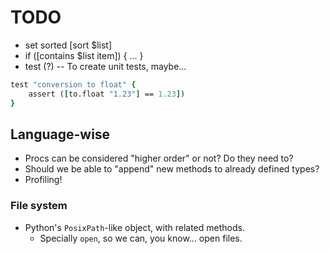 # TODO

* set sorted [sort $list]
* if ([contains $list item]) { ... }
* test (?) -- To create unit tests, maybe...

```tcl
test "conversion to float" {
    assert ([to.float "1.23"] == 1.23])
}
```

## Language-wise

* Procs can be considered "higher order" or not? Do they need to?
* Should we be able to "append" new methods to already defined types?
* Profiling!

### File system

* Python's `PosixPath`-like object, with related methods.
    * Specially  `open`, so we can, you know... open files.
